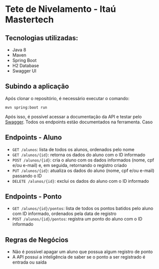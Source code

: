 # Tete de Nivelamento - Itaú Mastertech

## Tecnologias utilizadas:

* Java 8
* Maven
* Spring Boot
* H2 Database
* Swagger UI

## Subindo a aplicação

Após clonar o repositório, é necessário executar o comando:

```mvn spring:boot run```

Após isso, é possível acessar a documentação da API e testar pelo [Swagger](http://localhost:8080/controle-ponto/swagger-ui.html).
Todos os endpoints estão documentados na ferramenta. Caso 

## Endpoints - Aluno

* `GET /alunos`: lista de todos os alunos, ordenados pelo nome
* `GET /alunos/{id}`: retorna os dados do aluno com o ID informado
* `POST /alunos/{id}`: cria o aluno com os dados informados (nome, cpf e/ou e-mail) e, em seguida, retornando o registro criado
* `PUT /alunos/{id}`: atualiza os dados do aluno (nome, cpf e/ou e-mail) passando o ID
* `DELETE /alunos/{id}`: exclui os dados do aluno com o ID informado

## Endpoints - Ponto

* `GET /alunos/{id}/pontos`: lista de todos os pontos batidos pelo aluno com ID informado, ordenados pela data de registro
* `POST /alunos/{id}/pontos`: registra um ponto do aluno com o ID informado

## Regras de Negócios

* Não é possível apagar um aluno que possua algum registro de ponto
* A API possui a inteligência de saber se o ponto a ser registrado é entrada ou saída
